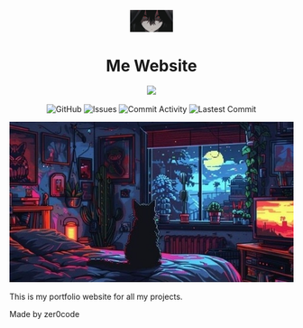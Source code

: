 <p align="center">
    <img width="15%" src="./img/logo.jpg">
    <h1 align="center">Me Website</h1>
</p>
<a href="https://github.com/zer0code9" style="text-decoration: none"><p align="center">
    <img src="https://img.shields.io/badge/zer0code-meWebsite-red?logo=javascript&logoColor=red">
</p></a>
<a href="https://github.com/zer0code9/meWesbite" style="text-decoration: none"><p align="center">
    <img alt="GitHub" src="https://img.shields.io/github/license/zer0code9/meWebsite?logo=github">
    <img alt="Issues" src="https://img.shields.io/github/issues/zer0code9/meWebsite?logo=github">
    <img alt="Commit Activity" src="https://img.shields.io/github/commit-activity/m/zer0code9/meWebsite?label=activity&logo=github">
    <img alt="Lastest Commit" src="https://img.shields.io/github/last-commit/zer0code9/meWebsite?label=commit&logo=github">
</p></a>

<p align="center">
    <img src="./img/cozyroom.jpg">
</p>

This is my portfolio website for all my projects.

Made by zer0code